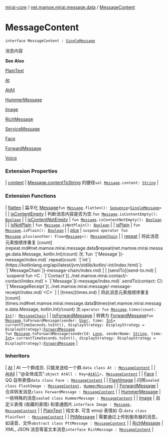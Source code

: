 [mirai-core](../index.md) / [net.mamoe.mirai.message.data](index.md) / [MessageContent](./-message-content.md)

# MessageContent

`interface MessageContent : `[`SingleMessage`](-single-message.md)

消息内容

**See Also**

[PlainText](-plain-text/index.md)

[At](-at/index.md)

[AtAll](-at-all/index.md)

[HummerMessage](-hummer-message/index.md)

[Image](-image/index.md)

[RichMessage](-rich-message/index.md)

[ServiceMessage](-service-message/index.md)

[Face](-face/index.md)

[ForwardMessage](-forward-message/index.md)

[Voice](-voice/index.md)

### Extension Properties

| [content](content.md) | [Message.contentToString](-message/content-to-string.md) 的捷径`val `[`Message`](-message/index.md)`.content: `[`String`](https://kotlinlang.org/api/latest/jvm/stdlib/kotlin/-string/index.html) |

### Extension Functions

| [flatten](flatten.md) | 扁平化 [Message](-message/index.md)`fun `[`Message`](-message/index.md)`.flatten(): `[`Sequence`](https://kotlinlang.org/api/latest/jvm/stdlib/kotlin.sequences/-sequence/index.html)`<`[`SingleMessage`](-single-message.md)`>` |
| [isContentEmpty](is-content-empty.md) | 判断消息内容是否为空.`fun `[`Message`](-message/index.md)`.isContentEmpty(): `[`Boolean`](https://kotlinlang.org/api/latest/jvm/stdlib/kotlin/-boolean/index.html) |
| [isContentNotEmpty](is-content-not-empty.md) | `fun `[`Message`](-message/index.md)`.isContentNotEmpty(): `[`Boolean`](https://kotlinlang.org/api/latest/jvm/stdlib/kotlin/-boolean/index.html) |
| [isNotPlain](is-not-plain.md) | `fun `[`Message`](-message/index.md)`.isNotPlain(): `[`Boolean`](https://kotlinlang.org/api/latest/jvm/stdlib/kotlin/-boolean/index.html) |
| [isPlain](is-plain.md) | `fun `[`Message`](-message/index.md)`.isPlain(): `[`Boolean`](https://kotlinlang.org/api/latest/jvm/stdlib/kotlin/-boolean/index.html) |
| [plus](plus.md) | `suspend operator fun `[`Message`](-message/index.md)`.plus(another: Flow<`[`Message`](-message/index.md)`>): `[`MessageChain`](-message-chain/index.md) |
| [repeat](repeat.md) | 将此消息元素按顺序重复 [count](repeat.md#net.mamoe.mirai.message.data$repeat(net.mamoe.mirai.message.data.Message, kotlin.Int)/count) 次.`fun `[`Message`](-message/index.md)`.repeat(count: `[`Int`](https://kotlinlang.org/api/latest/jvm/stdlib/kotlin/-int/index.html)`): `[`MessageChain`](-message-chain/index.md) |
| [sendTo](send-to.md) | `suspend fun <C : `[`Contact`](../net.mamoe.mirai.contact/-contact/index.md)`> `[`Message`](-message/index.md)`.sendTo(contact: C): `[`MessageReceipt`](../net.mamoe.mirai.message/-message-receipt/index.md)`<C>` |
| [times](times.md) | 将此消息元素按顺序重复 [count](times.md#net.mamoe.mirai.message.data$times(net.mamoe.mirai.message.data.Message, kotlin.Int)/count) 次.`operator fun `[`Message`](-message/index.md)`.times(count: `[`Int`](https://kotlinlang.org/api/latest/jvm/stdlib/kotlin/-int/index.html)`): `[`MessageChain`](-message-chain/index.md) |
| [toForwardMessage](to-forward-message.md) | 转换为 [ForwardMessage](-forward-message/index.md)`fun `[`Message`](-message/index.md)`.toForwardMessage(sender: `[`User`](../net.mamoe.mirai.contact/-user/index.md)`, time: `[`Int`](https://kotlinlang.org/api/latest/jvm/stdlib/kotlin/-int/index.html)` = currentTimeSeconds.toInt(), displayStrategy: DisplayStrategy = DisplayStrategy): `[`ForwardMessage`](-forward-message/index.md)<br>`fun `[`Message`](-message/index.md)`.toForwardMessage(senderId: `[`Long`](https://kotlinlang.org/api/latest/jvm/stdlib/kotlin/-long/index.html)`, senderName: `[`String`](https://kotlinlang.org/api/latest/jvm/stdlib/kotlin/-string/index.html)`, time: `[`Int`](https://kotlinlang.org/api/latest/jvm/stdlib/kotlin/-int/index.html)` = currentTimeSeconds.toInt(), displayStrategy: DisplayStrategy = DisplayStrategy): `[`ForwardMessage`](-forward-message/index.md) |

### Inheritors

| [At](-at/index.md) | At 一个群成员. 只能发送给一个群.`data class At : `[`MessageContent`](./-message-content.md) |
| [AtAll](-at-all/index.md) | "@全体成员".`object AtAll : Key<`[`AtAll`](-at-all/index.md)`>, `[`MessageContent`](./-message-content.md) |
| [Face](-face/index.md) | QQ 自带表情`data class Face : `[`MessageContent`](./-message-content.md) |
| [FlashImage](-flash-image/index.md) | 闪照`sealed class FlashImage : `[`MessageContent`](./-message-content.md)`, `[`HummerMessage`](-hummer-message/index.md) |
| [ForwardMessage](-forward-message/index.md) | 合并转发消息`class ForwardMessage : `[`MessageContent`](./-message-content.md) |
| [HummerMessage](-hummer-message/index.md) | 一些特殊的消息`sealed class HummerMessage : `[`MessageContent`](./-message-content.md) |
| [Image](-image/index.md) | 自定义表情 (收藏的表情) 和普通图片.`interface Image : `[`Message`](-message/index.md)`, `[`MessageContent`](./-message-content.md) |
| [PlainText](-plain-text/index.md) | 纯文本. 可含 emoji 表情如 😊.`data class PlainText : `[`MessageContent`](./-message-content.md) |
| [PttMessage](-ptt-message/index.md) | 需要通过上传到服务器的消息，如语音、文件`abstract class PttMessage : `[`MessageContent`](./-message-content.md) |
| [RichMessage](-rich-message/index.md) | XML, JSON 消息等富文本消息`interface RichMessage : `[`MessageContent`](./-message-content.md) |

